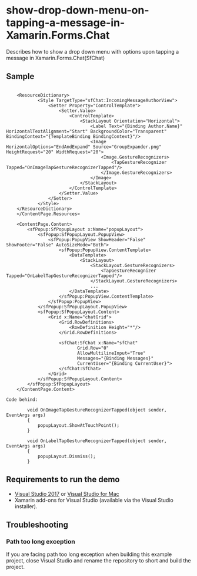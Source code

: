 # show-drop-down-menu-on-tapping-a-message-in-Xamarin.Forms.Chat
Describes how to show a drop down menu with options upon tapping a message in Xamarin.Forms.Chat(SfChat)

## Sample
```xaml

    <ResourceDictionary>
            <Style TargetType="sfChat:IncomingMessageAuthorView">
                <Setter Property="ControlTemplate">
                    <Setter.Value>
                        <ControlTemplate>
                            <StackLayout Orientation="Horizontal">
                                <Label Text="{Binding Author.Name}" HorizontalTextAlignment="Start" BackgroundColor="Transparent" BindingContext="{TemplateBinding BindingContext}"/>
                                <Image HorizontalOptions="EndAndExpand" Source="GroupExpander.png" HeightRequest="20" WidthRequest="20">
                                    <Image.GestureRecognizers>
                                        <TapGestureRecognizer Tapped="OnImageTapGestureRecognizerTapped"/>
                                    </Image.GestureRecognizers>
                                </Image>
                            </StackLayout>
                        </ControlTemplate>
                    </Setter.Value>
                </Setter>
            </Style>
    </ResourceDictionary>
    </ContentPage.Resources>

    <ContentPage.Content>
        <sfPopup:SfPopupLayout x:Name="popupLayout">
            <sfPopup:SfPopupLayout.PopupView>
                <sfPopup:PopupView ShowHeader="False" ShowFooter="False" AutoSizeMode="Both"> 
                    <sfPopup:PopupView.ContentTemplate>
                        <DataTemplate>
                            <StackLayout>
                                <StackLayout.GestureRecognizers>
                                    <TapGestureRecognizer Tapped="OnLabelTapGestureRecognizerTapped"/>
                                </StackLayout.GestureRecognizers>
                                ...
                        </DataTemplate>
                    </sfPopup:PopupView.ContentTemplate>
                </sfPopup:PopupView>
            </sfPopup:SfPopupLayout.PopupView>
            <sfPopup:SfPopupLayout.Content>
                <Grid x:Name="chatGrid">
                    <Grid.RowDefinitions>
                        <RowDefinition Height="*"/>
                    </Grid.RowDefinitions>

                    <sfChat:SfChat x:Name="sfChat" 
                           Grid.Row="0"
                           AllowMultilineInput="True"
                           Messages="{Binding Messages}"
                           CurrentUser="{Binding CurrentUser}">
                    </sfChat:SfChat>
                </Grid>
            </sfPopup:SfPopupLayout.Content>
        </sfPopup:SfPopupLayout>
    </ContentPage.Content>

Code behind:

        void OnImageTapGestureRecognizerTapped(object sender, EventArgs args)
        {
            popupLayout.ShowAtTouchPoint();
        }

        void OnLabelTapGestureRecognizerTapped(object sender, EventArgs args)
        {
            popupLayout.Dismiss();
        }

```

## Requirements to run the demo

* [Visual Studio 2017](https://visualstudio.microsoft.com/downloads/) or [Visual Studio for Mac](https://visualstudio.microsoft.com/vs/mac/)
* Xamarin add-ons for Visual Studio (available via the Visual Studio installer).

## Troubleshooting

### Path too long exception

If you are facing path too long exception when building this example project, close Visual Studio and rename the repository to short and build the project.
